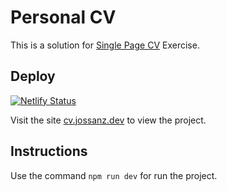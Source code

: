 # Personal CV

This is a solution for [Single Page CV](https://roadmap.sh/projects/single-page-cv) Exercise.

## Deploy

[![Netlify Status](https://api.netlify.com/api/v1/badges/ef0d5864-7850-410c-b866-b4a267e69bec/deploy-status)](https://app.netlify.com/sites/resonant-axolotl-8209e2/deploys)

Visit the site [cv.jossanz.dev](https://cv.jossanz.dev) to view the project.

## Instructions

Use the command `npm run dev` for run the project.
